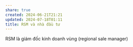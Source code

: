 ```yaml
---
share: true
created: 2024-06-21T21:21
updated: 2024-07-18T01:11
title: RSM và nhà đầu tư
---
```

RSM là giám đốc kinh doanh vùng (regional sale manager)

